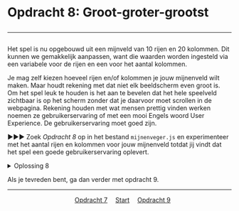 # Opdracht 8: Groot-groter-grootst<hr>

Het spel is nu opgebouwd uit een mijnveld van 10 rijen en 20 kolommen. Dit kunnen we gemakkelijk aanpassen, want die waarden worden ingesteld via een variabele voor de rijen en een voor het aantal kolommen.

Je mag zelf kiezen hoeveel rijen en/of kolommen je jouw mijnenveld wilt maken. Maar houdt rekening met dat niet elk beeldscherm even groot is. Om het spel leuk te houden is het aan te bevelen dat het hele speelveld zichtbaar is op het scherm zonder dat je daarvoor moet scrollen in de webpagina. Rekening houden met wat mensen prettig vinden werken noemen ze gebruikerservaring of met een mooi Engels woord User Experience. De gebruikerservaring moet goed zijn.

▶▶▶ Zoek *Opdracht 8* op in het bestand `mijnenveger.js` en experimenteer met het aantal rijen en kolommen voor jouw mijnenveld totdat jij vindt dat het spel een goede gebruikerservaring oplevert.

<details>
<summary>Oplossing 8</summary>
Je mag voor de getallen jouw eigen waarden kiezen.  
>&emsp;num_of_rows : 10,  
&emsp;num_of_cols : 20,  
</details>

Als je tevreden bent, ga dan verder met opdracht 9.

<hr>
<center>
&emsp;<a href="./mijnenveger-opdracht7.md">Opdracht 7</a>
&emsp;<a href="./Instructies.md">Start</a> 
&emsp;<a href="./mijnenveger-opdracht9.md">Opdracht 9</a>
</center>


